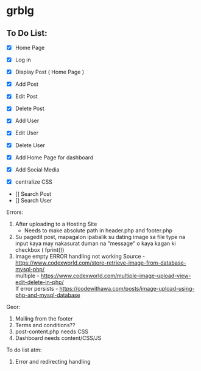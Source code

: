 # grblg

## To Do List:

+ [x] Home Page
+ [x] Log in
+ [x] Display Post ( Home Page )
+ [x] Add Post
+ [x] Edit Post
+ [x] Delete Post
+ [x] Add User
+ [x] Edit User
+ [x] Delete User

+ [x] Add Home Page for dashboard
+ [x] Add Social Media 

+ [x] centralize CSS

- [] Search Post
- [] Search User

Errors:
1. After uploading to a Hosting Site
	- Needs to make absolute path in header.php and footer.php
2. Su pagedit post, mapagalon ipabalik su dating image sa file type na input kaya may nakasurat duman na "message" o kaya kagan ki checkbox ( fprint())
3. Image empty ERROR handling not working
Source - https://www.codexworld.com/store-retrieve-image-from-database-mysql-php/ <br />
multiple - https://www.codexworld.com/multiple-image-upload-view-edit-delete-in-php/ <br />
If error persists - https://codewithawa.com/posts/image-upload-using-php-and-mysql-database <br />

Geor:
1. Mailing from the footer
2. Terms and conditions??
3. post-content.php needs CSS
4. Dashboard needs content/CSS/JS

To do list atm:
1. Error and redirecting handling